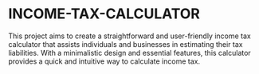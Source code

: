 # INCOME-TAX-CALCULATOR
This project aims to create a straightforward and user-friendly income tax calculator that assists individuals and businesses in estimating their tax liabilities. With a minimalistic design and essential features, this calculator provides a quick and intuitive way to calculate income tax.
